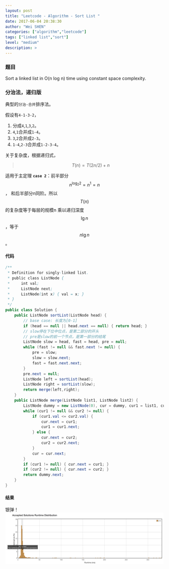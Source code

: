 ```yaml
---
layout: post
title: "Leetcode - Algorithm - Sort List "
date: 2017-06-04 20:38:30
author: "Wei SHEN"
categories: ["algorithm","leetcode"]
tags: ["linked list","sort"]
level: "medium"
description: >
---
```


### 题目
Sort a linked list in O(n log n) time using constant space complexity.

### 分治法，递归版
典型的`分治-合并`排序法。

假设有`4-1-3-2`，
1. 分成`4`,`1`,`3`,`2`。
2. `4`,`1`合并成`1-4`。
3. `3`,`2`合并成`2-3`。
4. `1-4`,`2-3`合并成`1-2-3-4`。

关于复杂度，根据递归式，
> $$T(n) = T(2n/2) + n$$

适用于主定理 **`case 2`**：前半部分 $$n^{\log_{2}{2}} = n^1 = n$$ ， 和后半部分n同阶。所以 $$T(n)$$ 的复杂度等于每层的规模n 乘以递归深度 $$\lg{n}$$ ，等于 $$n\lg{n}$$ 。

#### 代码
```java
/**
 * Definition for singly-linked list.
 * public class ListNode {
 *     int val;
 *     ListNode next;
 *     ListNode(int x) { val = x; }
 * }
 */
public class Solution {
    public ListNode sortList(ListNode head) {
        // base case: 长度为[0-1]
        if (head == null || head.next == null) { return head; }
        // slow停在下位中位点，是第二部分的开头
        // pre是slow的前一个节点，是第一部分的结尾
        ListNode slow = head, fast = head, pre = null;
        while (fast != null && fast.next != null) {
            pre = slow;
            slow = slow.next;
            fast = fast.next.next;
        }
        pre.next = null;
        ListNode left = sortList(head);
        ListNode right = sortList(slow);
        return merge(left,right);
    }
    public ListNode merge(ListNode list1, ListNode list2) {
        ListNode dummy = new ListNode(0), cur = dummy, cur1 = list1, cur2 = list2;
        while (cur1 != null && cur2 != null) {
            if (cur1.val <= cur2.val) {
                cur.next = cur1;
                cur1 = cur1.next;
            } else {
                cur.next = cur2;
                cur2 = cur2.next;
            }
            cur = cur.next;
        }
        if (cur1 != null) { cur.next = cur1; }
        if (cur2 != null) { cur.next = cur2; }
        return dummy.next;
    }
}
```

#### 结果
银弹！
![sort-list-1](/images/leetcode/sort-list-1.png)
